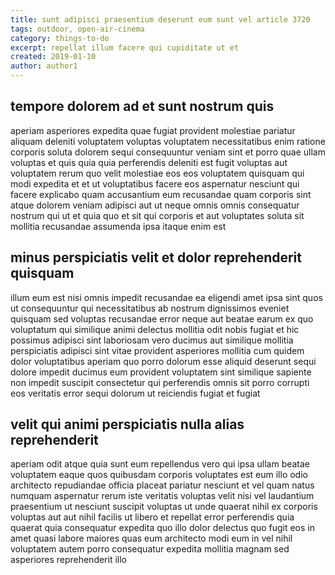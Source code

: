 ```yaml
---
title: sunt adipisci praesentium deserunt eum sunt vel article 3720
tags: outdoor, open-air-cinema
category: things-to-do
excerpt: repellat illum facere qui cupiditate ut et
created: 2019-01-10
author: author1
---
```


## tempore dolorem ad et sunt nostrum quis

aperiam asperiores expedita quae fugiat provident molestiae pariatur aliquam deleniti voluptatem voluptas voluptatem necessitatibus enim ratione corporis soluta dolorem sequi consequuntur veniam sint et porro quae ullam voluptas et quis quia quia perferendis deleniti est fugit voluptas aut voluptatem rerum quo velit molestiae eos eos voluptatem quisquam qui modi expedita et et ut voluptatibus facere eos aspernatur nesciunt qui facere explicabo quam accusantium eum recusandae quam corporis sint atque dolorem veniam adipisci aut ut neque omnis omnis consequatur nostrum qui ut et quia quo et sit qui corporis et aut voluptates soluta sit mollitia recusandae assumenda ipsa itaque enim est

## minus perspiciatis velit et dolor reprehenderit quisquam

illum eum est nisi omnis impedit recusandae ea eligendi amet ipsa sint quos ut consequuntur qui necessitatibus ab nostrum dignissimos eveniet quisquam sed voluptas recusandae error neque aut beatae earum ex quo voluptatum qui similique animi delectus mollitia odit nobis fugiat et hic possimus adipisci sint laboriosam vero ducimus aut similique mollitia perspiciatis adipisci sint vitae provident asperiores mollitia cum quidem dolor voluptatibus aperiam quo porro dolorum esse aliquid deserunt sequi dolore impedit ducimus eum provident voluptatem sint similique sapiente non impedit suscipit consectetur qui perferendis omnis sit porro corrupti eos veritatis error sequi dolorum ut reiciendis fugiat et fugiat

## velit qui animi perspiciatis nulla alias reprehenderit

aperiam odit atque quia sunt eum repellendus vero qui ipsa ullam beatae voluptatem eaque quos quibusdam corporis voluptates est eum illo odio architecto repudiandae officia placeat pariatur nesciunt et vel quam natus numquam aspernatur rerum iste veritatis voluptas velit nisi vel laudantium praesentium ut nesciunt suscipit voluptas ut unde quaerat nihil ex corporis voluptas aut aut nihil facilis ut libero et repellat error perferendis quia quaerat quia consequatur expedita quo illo dolor delectus quo fugit eos in amet quasi labore maiores quas eum architecto modi eum in vel nihil voluptatem autem porro consequatur expedita mollitia magnam sed asperiores reprehenderit illo
